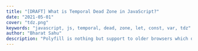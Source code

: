 ```yaml
---
title: "[DRAFT] What is Temporal Dead Zone in JavaScript?"
date: "2021-05-01"
cover: "tdz.png"
keywords: "javascript, js, temporal, dead, zone, let, const, var, tdz"
author: "Bharat Sahu"
description: "Polyfill is nothing but support to older browsers which doesn't have new methods. In this tutorial, you'll learn how to write the Polyfill for the `bind()` method in step by step."
---
```

